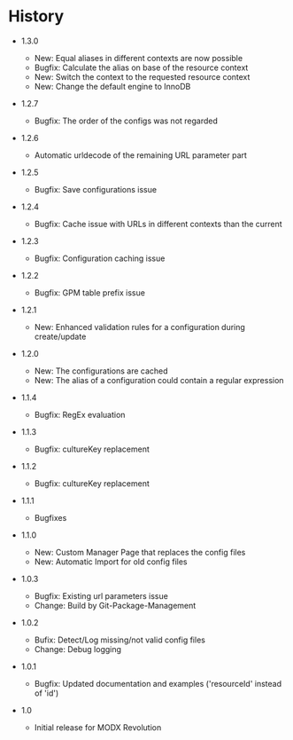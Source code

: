 History
================================================================================

- 1.3.0
    - New: Equal aliases in different contexts are now possible
    - Bugfix: Calculate the alias on base of the resource context
    - New: Switch the context to the requested resource context
    - New: Change the default engine to InnoDB

- 1.2.7
    - Bugfix: The order of the configs was not regarded
- 1.2.6
    - Automatic urldecode of the remaining URL parameter part
- 1.2.5
    - Bugfix: Save configurations issue
- 1.2.4
    - Bugfix: Cache issue with URLs in different contexts than the current
- 1.2.3
    - Bugfix: Configuration caching issue
- 1.2.2
    - Bugfix: GPM table prefix issue
- 1.2.1
    - New: Enhanced validation rules for a configuration during create/update
- 1.2.0
    - New: The configurations are cached
    - New: The alias of a configuration could contain a regular expression

- 1.1.4
    - Bugfix: RegEx evaluation
- 1.1.3
    - Bugfix: cultureKey replacement
- 1.1.2
    - Bugfix: cultureKey replacement
- 1.1.1
    - Bugfixes
- 1.1.0
    - New: Custom Manager Page that replaces the config files
    - New: Automatic Import for old config files

- 1.0.3
    - Bugfix: Existing url parameters issue
    - Change: Build by Git-Package-Management
- 1.0.2
    - Bufix: Detect/Log missing/not valid config files
    - Change: Debug logging
- 1.0.1
    - Bugfix: Updated documentation and examples ('resourceId' instead of 'id')
- 1.0
    - Initial release for MODX Revolution
